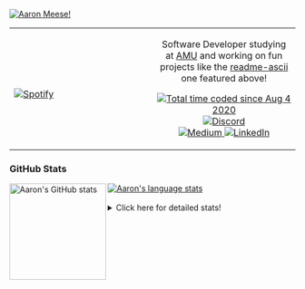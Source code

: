 [![Aaron Meese!](https://user-images.githubusercontent.com/17814535/88975338-a2aabf00-d27f-11ea-963f-8a19608716b4.png)](https://github.com/ajmeese7/readme-ascii "README ASCII")

<!-- Modified from project here: https://github.com/novatorem/novatorem -->
<table width="100%"> 
  <tr>
  <td width="50%">
      
&nbsp; <br> [![Spotify](https://ajmeese7.vercel.app/api/spotify)](https://open.spotify.com/user/ajmeese)

  </td>
  <td width="50%">
    <p align="center">
    Software Developer studying at <a href="https://www.amu.apus.edu/">AMU</a> and working on fun 
    projects like the <a href="https://github.com/ajmeese7/readme-ascii">readme-ascii</a> one featured above!
    </p>
    <p align="center">
      <a href="https://wakatime.com/@f726891d-3b02-46cd-9b60-e8c59f9e2b14">
        <img src="https://wakatime.com/badge/user/f726891d-3b02-46cd-9b60-e8c59f9e2b14.svg" alt="Total time coded since Aug 4 2020" title="WakaTime" />
      </a>
      <a href="http://link.aaronmeese.com/discord">
        <img src="https://img.shields.io/badge/discord-ajmeese7%234835-369?style=flat-square&logo=discord&logoColor=white&color=purple" alt="Discord" title="Discord">
      </a>
      <br />
      <a href="https://link.aaronmeese.com/medium">
        <img src="https://img.shields.io/badge/medium-ajmeese7-1DB954?style=flat-square&logo=medium&logoColor=white" alt="Medium" title="Medium">
      </a>
      <a href="https://link.aaronmeese.com/linkedin">
        <img src="https://img.shields.io/badge/linkedIn-aaronmeese-1DB954?style=flat-square&logo=linkedin&logoColor=white&color=blue" alt="LinkedIn" title="LinkedIn">
      </a>
    </p>
  </td>

</table>

[//]: <> (The `&nbsp;` is to have Aphelion take up more space)

### GitHub Stats ###

<a href="https://profile-summary-for-github.com/user/ajmeese7">
  <img align="left" height="170px" src="https://github-readme-stats.vercel.app/api?username=ajmeese7&show_icons=true&line_height=27&count_private=true" alt="Aaron's GitHub stats"/>
  <img src="https://github-readme-stats.vercel.app/api/top-langs/?username=ajmeese7&hide_langs_below=5&layout=compact" alt="Aaron's language stats"/>
</a>

<br />
<br />
<details>
<summary>Click here for detailed stats!</summary>

### :zap: Recent Activity
<!--START_SECTION:activity-->
1. 🗣 Commented on [#58](https://github.com/os-js/osjs-server/issues/58) in [os-js/osjs-server](https://github.com/os-js/osjs-server)
2. 🎉 Merged PR [#10](https://github.com/dwyl/learn-tailwind/pull/10) in [dwyl/learn-tailwind](https://github.com/dwyl/learn-tailwind)
3. 🗣 Commented on [#96](https://github.com/dwyl/phoenix-chat-example/issues/96) in [dwyl/phoenix-chat-example](https://github.com/dwyl/phoenix-chat-example)
4. ❗️ Opened issue [#86](https://github.com/vivek9patel/vivek9patel.github.io/issues/86) in [vivek9patel/vivek9patel.github.io](https://github.com/vivek9patel/vivek9patel.github.io)
5. ❗️ Opened issue [#3](https://github.com/meese-enterprises/cyberpunk-logo-generator/issues/3) in [meese-enterprises/cyberpunk-logo-generator](https://github.com/meese-enterprises/cyberpunk-logo-generator)
<!--END_SECTION:activity-->

### 🧐 Waka Stats
<!--START_SECTION:waka-->
![Code Time](http://img.shields.io/badge/Code%20Time-1%2C138%20hrs%2036%20mins-blue)

**🐱 My GitHub Data** 

> 🏆 956 Contributions in the Year 2022
 > 
> 📦 197.9 kB Used in GitHub's Storage 
 > 
> 💼 Opted to Hire
 > 
> 📜 82 Public Repositories 
 > 
> 🔑 29 Private Repositories  
 > 
**I'm an Early 🐤** 

```text
🌞 Morning    177 commits    █████░░░░░░░░░░░░░░░░░░░░   21.05% 
🌆 Daytime    321 commits    █████████░░░░░░░░░░░░░░░░   38.17% 
🌃 Evening    332 commits    █████████░░░░░░░░░░░░░░░░   39.48% 
🌙 Night      11 commits     ░░░░░░░░░░░░░░░░░░░░░░░░░   1.31%

```
📅 **I'm Most Productive on Sunday** 

```text
Monday       121 commits    ███░░░░░░░░░░░░░░░░░░░░░░   14.39% 
Tuesday      124 commits    ███░░░░░░░░░░░░░░░░░░░░░░   14.74% 
Wednesday    99 commits     ███░░░░░░░░░░░░░░░░░░░░░░   11.77% 
Thursday     114 commits    ███░░░░░░░░░░░░░░░░░░░░░░   13.56% 
Friday       89 commits     ██░░░░░░░░░░░░░░░░░░░░░░░   10.58% 
Saturday     122 commits    ███░░░░░░░░░░░░░░░░░░░░░░   14.51% 
Sunday       172 commits    █████░░░░░░░░░░░░░░░░░░░░   20.45%

```


📊 **This Week I Spent My Time On** 

```text
⌚︎ Time Zone: America/New_York

💬 Programming Languages: 
JavaScript               12 hrs 2 mins       ███████████░░░░░░░░░░░░░░   44.06% 
Bash                     6 hrs 2 mins        █████░░░░░░░░░░░░░░░░░░░░   22.14% 
YAML                     4 hrs 1 min         ███░░░░░░░░░░░░░░░░░░░░░░   14.76% 
JSON                     2 hrs 1 min         █░░░░░░░░░░░░░░░░░░░░░░░░   7.42% 
Markdown                 1 hr 59 mins        █░░░░░░░░░░░░░░░░░░░░░░░░   7.29%

🐱‍💻 Projects: 
aaronmeese.com           13 hrs 9 mins       ████████████░░░░░░░░░░░░░   48.14% 
github-action-push-to-ano6 hrs 40 mins       ██████░░░░░░░░░░░░░░░░░░░   24.42% 
esdoc2                   4 hrs 34 mins       ████░░░░░░░░░░░░░░░░░░░░░   16.75% 
osjs-server              47 mins             ░░░░░░░░░░░░░░░░░░░░░░░░░   2.9% 
modernreforms.org        40 mins             ░░░░░░░░░░░░░░░░░░░░░░░░░   2.46%

```

**I Mostly Code in JavaScript** 

```text
JavaScript               32 repos            ████████████░░░░░░░░░░░░░   49.23% 
HTML                     9 repos             ███░░░░░░░░░░░░░░░░░░░░░░   13.85% 
Python                   5 repos             ██░░░░░░░░░░░░░░░░░░░░░░░   7.69% 
Java                     4 repos             █░░░░░░░░░░░░░░░░░░░░░░░░   6.15% 
CSS                      3 repos             █░░░░░░░░░░░░░░░░░░░░░░░░   4.62%

```



 Last Updated on 12/07/2022 16:03:16 UTC
<!--END_SECTION:waka-->
</details>
